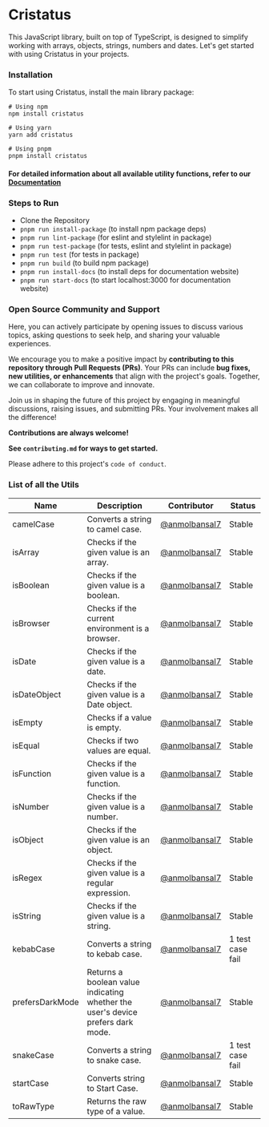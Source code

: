 # Cristatus

This JavaScript library, built on top of TypeScript, is designed to simplify working with arrays, objects, strings, numbers and dates. Let's get started with using Cristatus in your projects.

### Installation
To start using Cristatus, install the main library package:

```
# Using npm 
npm install cristatus

# Using yarn
yarn add cristatus

# Using pnpm
pnpm install cristatus
```

#### For detailed information about all available utility functions, refer to our [Documentation](https://cristatus.anmbansal.xyz/)

### Steps to Run

- Clone the Repository
- ```pnpm run install-package``` (to install npm package deps)
- ```pnpm run lint-package``` (for eslint and stylelint in package)
- ```pnpm run test-package``` (for tests, eslint and stylelint in package)
- ```pnpm run test``` (for tests in package)
- ```pnpm run build``` (to build npm package)
- ```pnpm run install-docs``` (to install deps for documentation website)
- ```pnpm run start-docs``` (to start localhost:3000 for documentation website)

### Open Source Community and Support
Here, you can actively participate by opening issues to discuss various topics, asking questions to seek help, and sharing your valuable experiences.

We encourage you to make a positive impact by **contributing to this repository through Pull Requests (PRs)**. Your PRs can include **bug fixes, new utilities, or enhancements** that align with the project's goals. Together, we can collaborate to improve and innovate.

Join us in shaping the future of this project by engaging in meaningful discussions, raising issues, and submitting PRs. Your involvement makes all the difference!

**Contributions are always welcome!**

**See `contributing.md` for ways to get started.**

Please adhere to this project's `code of conduct`.

### List of all the Utils

| Name | Description | Contributor | Status |
| ---- | ----------- | ----------- | ------ |
| camelCase | Converts a string to camel case. | [@anmolbansal7](https://github.com/anmolbansal7) | Stable |
| isArray | Checks if the given value is an array. |  [@anmolbansal7](https://github.com/anmolbansal7) | Stable |
| isBoolean | Checks if the given value is a boolean. |  [@anmolbansal7](https://github.com/anmolbansal7) | Stable |
| isBrowser | Checks if the current environment is a browser. |  [@anmolbansal7](https://github.com/anmolbansal7) | Stable |
| isDate | Checks if the given value is a date. |  [@anmolbansal7](https://github.com/anmolbansal7) | Stable |
| isDateObject | Checks if the given value is a Date object. |  [@anmolbansal7](https://github.com/anmolbansal7) | Stable |
| isEmpty | Checks if a value is empty. |  [@anmolbansal7](https://github.com/anmolbansal7) | Stable |
| isEqual | Checks if two values are equal. |  [@anmolbansal7](https://github.com/anmolbansal7) | Stable |
| isFunction | Checks if the given value is a function. |  [@anmolbansal7](https://github.com/anmolbansal7) | Stable |
| isNumber | Checks if the given value is a number. |  [@anmolbansal7](https://github.com/anmolbansal7) | Stable |
| isObject | Checks if the given value is an object. |  [@anmolbansal7](https://github.com/anmolbansal7) | Stable |
| isRegex | Checks if the given value is a regular expression. |  [@anmolbansal7](https://github.com/anmolbansal7) | Stable |
| isString | Checks if the given value is a string. |  [@anmolbansal7](https://github.com/anmolbansal7) | Stable |
| kebabCase | Converts a string to kebab case. |  [@anmolbansal7](https://github.com/anmolbansal7) | 1 test case fail |
| prefersDarkMode | Returns a boolean value indicating whether the user's device prefers dark mode. |  [@anmolbansal7](https://github.com/anmolbansal7) | Stable |
| snakeCase | Converts a string to snake case. |  [@anmolbansal7](https://github.com/anmolbansal7) | 1 test case fail |
| startCase | Converts string to Start Case. |  [@anmolbansal7](https://github.com/anmolbansal7) | Stable |
| toRawType | Returns the raw type of a value. |  [@anmolbansal7](https://github.com/anmolbansal7) | Stable |
